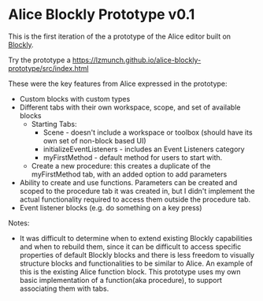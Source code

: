 # Alice Blockly Prototype v0.1

This is the first iteration of the a prototype of the Alice editor built on [Blockly](https://developers.google.com/blockly). 

Try the prototype a https://lzmunch.github.io/alice-blockly-prototype/src/index.html

These were the key features from Alice expressed in the prototype:
* Custom blocks with custom types
* Different tabs with their own workspace, scope, and set of available blocks
    * Starting Tabs:
        * Scene - doesn't include a workspace or toolbox (should have its own set of non-block based UI)
        * initializeEventListeners - includes an Event Listeners category
        * myFirstMethod - default method for users to start with.
    * Create a new procedure: this creates a duplicate of the myFirstMethod tab, with an added option to add parameters
* Ability to create and use functions. Parameters can be created and scoped to the procedure tab it was created in, but I didn't implement the actual functionality required to access them outside the procedure tab.
* Event listener blocks (e.g. do something on a key press)

Notes:
* It was difficult to determine when to extend existing Blockly capabilities and when to rebuild them, since it can be difficult to access specific properties of default Blockly blocks and there is less freedom to visually structure blocks and functionalities to be similar to Alice. An example of this is the existing Alice function block. This prototype uses my own basic implementation of a function(aka procedure), to support associating them with tabs.
